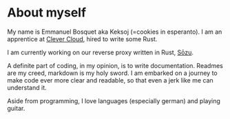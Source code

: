 # About myself

My name is Emmanuel Bosquet aka Keksoj (=cookies in esperanto).
I am an apprentice at [Clever Cloud](clever-cloud.com), hired to write some Rust.

I am currently working on our reverse proxy written in Rust, [Sōzu](https://github.com/sozu-proxy/sozu).

A definite part of coding, in my opinion, is to write documentation.
Readmes are my creed, markdown is my holy sword.
I am embarked on a journey to make code ever more clear and readable, so that even a jerk like me can understand it.

Aside from programming, I love languages (especially german) and playing guitar.
